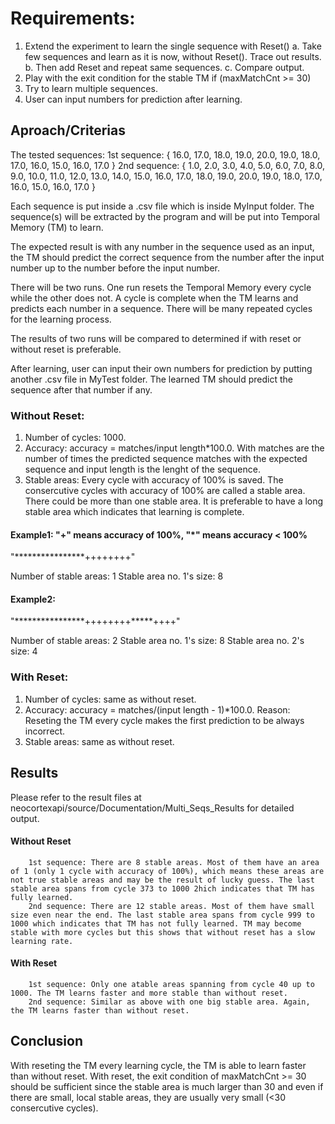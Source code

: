# Requirements:

1.	Extend the experiment to learn the single sequence with Reset()
	a.	Take few sequences and learn as it is now, without Reset(). Trace out results.
	b.	Then add Reset and repeat same sequences.
	c.	Compare output.
2.	Play with the exit  condition for the stable TM
  if (maxMatchCnt >= 30)
3.	Try to learn multiple sequences.
4.	User can input numbers for prediction after learning.

## Aproach/Criterias

The tested sequences:
1st sequence: { 16.0, 17.0, 18.0, 19.0, 20.0, 19.0, 18.0, 17.0, 16.0, 15.0, 16.0, 17.0 }
2nd sequence: { 1.0, 2.0, 3.0, 4.0, 5.0, 6.0, 7.0, 8.0, 9.0, 10.0, 11.0, 12.0, 13.0, 14.0, 15.0, 16.0, 17.0, 18.0, 19.0, 20.0, 19.0, 18.0, 17.0, 16.0, 15.0, 16.0, 17.0 }

Each sequence is put inside a .csv file which is inside MyInput folder. The sequence(s) will be extracted by the program and will be put into Temporal Memory (TM) to learn.

The expected result is with any number in the sequence used as an input, the TM should predict the correct sequence from the number after the input number up to the number before the input number.

There will be two runs. One run resets the Temporal Memory every cycle while the other does not. A cycle is complete when the TM learns and predicts each number in a sequence. There will be many repeated cycles for the learning process.

The results of two runs will be compared to determined if with reset or without reset is preferable.

After learning, user can input their own numbers for prediction by putting another .csv file in MyTest folder. The learned TM should predict the sequence after that number if any.

### Without Reset:
1. Number of cycles: 1000.
2. Accuracy: accuracy = matches/input length*100.0. With matches are the number of times the predicted sequence matches with the expected sequence and input length is the lenght of the sequence.
3. Stable areas: Every cycle with accuracy of 100% is saved. The consercutive cycles with accuracy of 100% are called a stable area. There could be more than one stable area. It is preferable to have a long stable area which indicates that learning is complete.

#### Example1: "+" means accuracy of 100%, "*" means accuracy < 100%
"****************++++++++"

Number of stable areas: 1
Stable area no. 1's size: 8

#### Example2:
"****************++++++++*****++++"

Number of stable areas: 2
Stable area no. 1's size: 8
Stable area no. 2's size: 4

### With Reset:
1. Number of cycles: same as without reset.
2. Accuracy: accuracy = matches/(input length - 1)*100.0.
Reason: Reseting the TM every cycle makes the first prediction to be always incorrect.
3. Stable areas: same as without reset.

## Results

Please refer to the result files at neocortexapi/source/Documentation/Multi_Seqs_Results for detailed output.

#### Without Reset 
		1st sequence: There are 8 stable areas. Most of them have an area of 1 (only 1 cycle with accuracy of 100%), which means these areas are not true stable areas and may be the result of lucky guess. The last stable area spans from cycle 373 to 1000 2hich indicates that TM has fully learned.
		2nd sequence: There are 12 stable areas. Most of them have small size even near the end. The last stable area spans from cycle 999 to 1000 which indicates that TM has not fully learned. TM may become stable with more cycles but this shows that without reset has a slow learning rate.
		
#### With Reset 
		1st sequence: Only one atable areas spanning from cycle 40 up to 1000. The TM learns faster and more stable than without reset.
		2nd sequence: Similar as above with one big stable area. Again, the TM learns faster than without reset.
	
## Conclusion
  
With reseting the TM every learning cycle, the TM is able to learn faster than without reset. With reset, the exit condition of maxMatchCnt >= 30 should be sufficient since the stable area is much larger than 30 and even if there are small, local stable areas, they are usually very small (<30 consercutive cycles).
